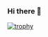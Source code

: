 ### Hi there 👋

[![trophy](https://github-profile-trophy.vercel.app/?username=&theme=onedark)](https://github.com/ryo-ma/github-profile-trophy)

<!--
**BlitzGamer-88/blitzgamer-88** is a ✨ _special_ ✨ repository because its `README.md` (this file) appears on your GitHub profile.

Here are some ideas to get you started:

- 🔭 I’m currently working on ...
- 🌱 I’m currently learning ...
- 👯 I’m looking to collaborate on ...
- 🤔 I’m looking for help with ...
- 💬 Ask me about ...
- 📫 How to reach me: ...
- 😄 Pronouns: ...
- ⚡ Fun fact: ...
-->

